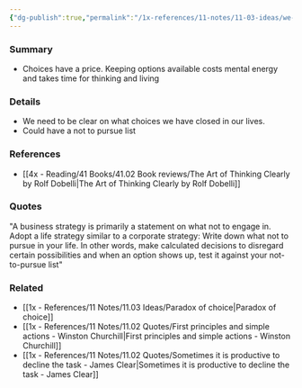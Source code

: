 ```yaml
---
{"dg-publish":true,"permalink":"/1x-references/11-notes/11-03-ideas/we-need-to-close-doors/","title":"We need to close doors","noteIcon":""}
---
```



### Summary
- Choices have a price. Keeping options available costs mental energy and takes time for thinking and living

### Details
- We need to be clear on what choices we have closed in our lives.
- Could have a not to pursue list

### References
- [[4x - Reading/41 Books/41.02 Book reviews/The Art of Thinking Clearly by Rolf Dobelli\|The Art of Thinking Clearly by Rolf Dobelli]]


### Quotes
"A business strategy is primarily a statement on what not to engage in. Adopt a life strategy similar to a corporate strategy: Write down what not to pursue in your life. In other words, make calculated decisions to disregard certain possibilities and when an option shows up, test it against your not-to-pursue list"

### Related
- [[1x - References/11 Notes/11.03 Ideas/Paradox of choice\|Paradox of choice]]
- [[1x - References/11 Notes/11.02 Quotes/First principles and simple actions - Winston Churchill\|First principles and simple actions - Winston Churchill]]
- [[1x - References/11 Notes/11.02 Quotes/Sometimes it is productive to decline the task - James Clear\|Sometimes it is productive to decline the task - James Clear]]